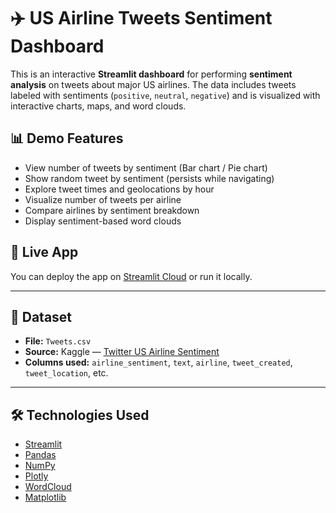 # ✈️ US Airline Tweets Sentiment Dashboard

This is an interactive **Streamlit dashboard** for performing **sentiment analysis** on tweets about major US airlines. The data includes tweets labeled with sentiments (`positive`, `neutral`, `negative`) and is visualized with interactive charts, maps, and word clouds.

## 📊 Demo Features

- View number of tweets by sentiment (Bar chart / Pie chart)
- Show random tweet by sentiment (persists while navigating)
- Explore tweet times and geolocations by hour
- Visualize number of tweets per airline
- Compare airlines by sentiment breakdown
- Display sentiment-based word clouds

## 🚀 Live App

You can deploy the app on [Streamlit Cloud](https://streamlit.io/cloud) or run it locally.

---

## 📁 Dataset

- **File:** `Tweets.csv`
- **Source:** Kaggle — [Twitter US Airline Sentiment](https://www.kaggle.com/datasets/crowdflower/twitter-airline-sentiment)
- **Columns used:** `airline_sentiment`, `text`, `airline`, `tweet_created`, `tweet_location`, etc.

---

## 🛠️ Technologies Used

- [Streamlit](https://streamlit.io/)
- [Pandas](https://pandas.pydata.org/)
- [NumPy](https://numpy.org/)
- [Plotly](https://plotly.com/python/)
- [WordCloud](https://github.com/amueller/word_cloud)
- [Matplotlib](https://matplotlib.org/)

